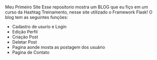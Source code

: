 Meu Primeiro Site
Esse repositorio mostra um BLOG que eu fiço em um curso da Hashtag Treinamento, nesse site utilizado o Framework Flask!
O blog tem as seguintes funções:
- Cadastro de usurio e Login
- Edição Perfil
- Criação Post
- Deletar Post
- Pagina aonde mosta as postagem dos usuário
- Pagina de Contato
